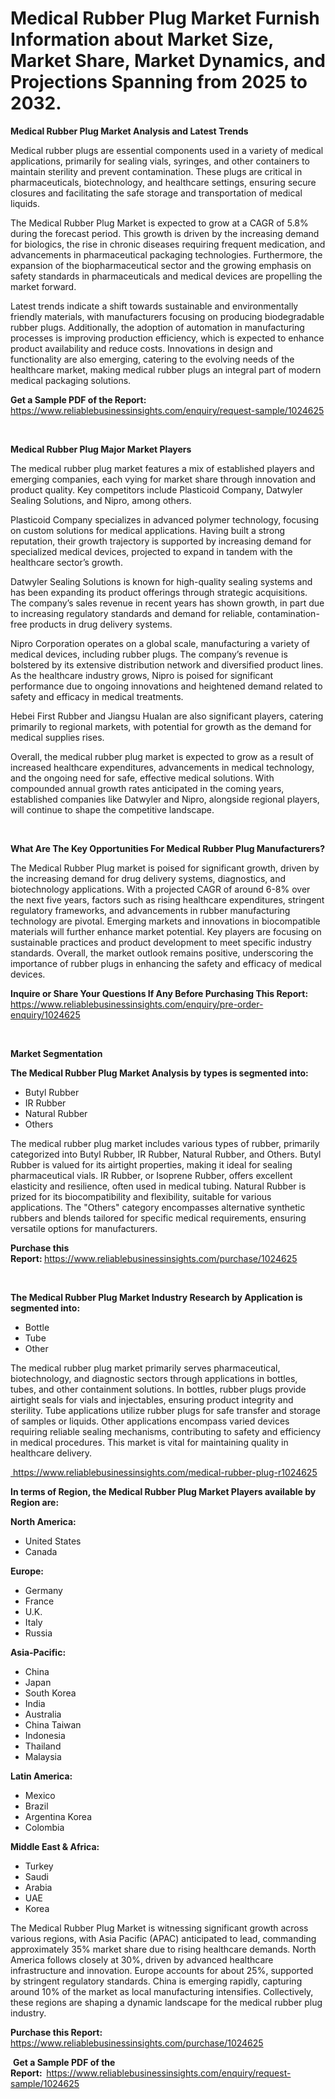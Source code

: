<p><h1>Medical Rubber Plug Market Furnish Information about Market Size, Market Share, Market Dynamics, and Projections Spanning from 2025 to 2032.</h1></p><p><strong>Medical Rubber Plug Market Analysis and Latest Trends</strong></p>
<p><p>Medical rubber plugs are essential components used in a variety of medical applications, primarily for sealing vials, syringes, and other containers to maintain sterility and prevent contamination. These plugs are critical in pharmaceuticals, biotechnology, and healthcare settings, ensuring secure closures and facilitating the safe storage and transportation of medical liquids.</p><p>The Medical Rubber Plug Market is expected to grow at a CAGR of 5.8% during the forecast period. This growth is driven by the increasing demand for biologics, the rise in chronic diseases requiring frequent medication, and advancements in pharmaceutical packaging technologies. Furthermore, the expansion of the biopharmaceutical sector and the growing emphasis on safety standards in pharmaceuticals and medical devices are propelling the market forward.</p><p>Latest trends indicate a shift towards sustainable and environmentally friendly materials, with manufacturers focusing on producing biodegradable rubber plugs. Additionally, the adoption of automation in manufacturing processes is improving production efficiency, which is expected to enhance product availability and reduce costs. Innovations in design and functionality are also emerging, catering to the evolving needs of the healthcare market, making medical rubber plugs an integral part of modern medical packaging solutions.</p></p>
<p><strong>Get a Sample PDF of the Report:&nbsp;</strong> <a href="https://www.reliablebusinessinsights.com/enquiry/request-sample/1024625?utm_campaign=2941&utm_medium=2&utm_source=Github&utm_content=ia&utm_term=18042025&utm_id=medical-rubber-plug">https://www.reliablebusinessinsights.com/enquiry/request-sample/1024625</a></p>
<p>&nbsp;</p>
<p><strong>Medical Rubber Plug Major Market Players</strong></p>
<p><p>The medical rubber plug market features a mix of established players and emerging companies, each vying for market share through innovation and product quality. Key competitors include Plasticoid Company, Datwyler Sealing Solutions, and Nipro, among others.</p><p>Plasticoid Company specializes in advanced polymer technology, focusing on custom solutions for medical applications. Having built a strong reputation, their growth trajectory is supported by increasing demand for specialized medical devices, projected to expand in tandem with the healthcare sector’s growth.</p><p>Datwyler Sealing Solutions is known for high-quality sealing systems and has been expanding its product offerings through strategic acquisitions. The company’s sales revenue in recent years has shown growth, in part due to increasing regulatory standards and demand for reliable, contamination-free products in drug delivery systems.</p><p>Nipro Corporation operates on a global scale, manufacturing a variety of medical devices, including rubber plugs. The company’s revenue is bolstered by its extensive distribution network and diversified product lines. As the healthcare industry grows, Nipro is poised for significant performance due to ongoing innovations and heightened demand related to safety and efficacy in medical treatments.</p><p>Hebei First Rubber and Jiangsu Hualan are also significant players, catering primarily to regional markets, with potential for growth as the demand for medical supplies rises.</p><p>Overall, the medical rubber plug market is expected to grow as a result of increased healthcare expenditures, advancements in medical technology, and the ongoing need for safe, effective medical solutions. With compounded annual growth rates anticipated in the coming years, established companies like Datwyler and Nipro, alongside regional players, will continue to shape the competitive landscape.</p></p>
<p>&nbsp;</p>
<p><strong>What Are The Key Opportunities For Medical Rubber Plug Manufacturers?</strong></p>
<p><p>The Medical Rubber Plug market is poised for significant growth, driven by the increasing demand for drug delivery systems, diagnostics, and biotechnology applications. With a projected CAGR of around 6-8% over the next five years, factors such as rising healthcare expenditures, stringent regulatory frameworks, and advancements in rubber manufacturing technology are pivotal. Emerging markets and innovations in biocompatible materials will further enhance market potential. Key players are focusing on sustainable practices and product development to meet specific industry standards. Overall, the market outlook remains positive, underscoring the importance of rubber plugs in enhancing the safety and efficacy of medical devices.</p></p>
<p><strong>Inquire or Share Your Questions If Any Before Purchasing This Report:</strong> <a href="https://www.reliablebusinessinsights.com/enquiry/pre-order-enquiry/1024625?utm_campaign=2941&utm_medium=2&utm_source=Github&utm_content=ia&utm_term=18042025&utm_id=medical-rubber-plug">https://www.reliablebusinessinsights.com/enquiry/pre-order-enquiry/1024625</a></p>
<p>&nbsp;</p>
<p><strong>Market Segmentation</strong></p>
<p><strong>The Medical Rubber Plug Market Analysis by types is segmented into:</strong></p>
<p><ul><li>Butyl Rubber</li><li>IR Rubber</li><li>Natural Rubber</li><li>Others</li></ul></p>
<p><p>The medical rubber plug market includes various types of rubber, primarily categorized into Butyl Rubber, IR Rubber, Natural Rubber, and Others. Butyl Rubber is valued for its airtight properties, making it ideal for sealing pharmaceutical vials. IR Rubber, or Isoprene Rubber, offers excellent elasticity and resilience, often used in medical tubing. Natural Rubber is prized for its biocompatibility and flexibility, suitable for various applications. The "Others" category encompasses alternative synthetic rubbers and blends tailored for specific medical requirements, ensuring versatile options for manufacturers.</p></p>
<p><strong>Purchase this Report:&nbsp;</strong><a href="https://www.reliablebusinessinsights.com/purchase/1024625?utm_campaign=2941&utm_medium=2&utm_source=Github&utm_content=ia&utm_term=18042025&utm_id=medical-rubber-plug">https://www.reliablebusinessinsights.com/purchase/1024625</a></p>
<p>&nbsp;</p>
<p><strong>The Medical Rubber Plug Market Industry Research by Application is segmented into:</strong></p>
<p><ul><li>Bottle</li><li>Tube</li><li>Other</li></ul></p>
<p><p>The medical rubber plug market primarily serves pharmaceutical, biotechnology, and diagnostic sectors through applications in bottles, tubes, and other containment solutions. In bottles, rubber plugs provide airtight seals for vials and injectables, ensuring product integrity and sterility. Tube applications utilize rubber plugs for safe transfer and storage of samples or liquids. Other applications encompass varied devices requiring reliable sealing mechanisms, contributing to safety and efficiency in medical procedures. This market is vital for maintaining quality in healthcare delivery.</p></p>
<p><a href="https://www.reliablebusinessinsights.com/medical-rubber-plug-r1024625?utm_campaign=2941&utm_medium=2&utm_source=Github&utm_content=ia&utm_term=18042025&utm_id=medical-rubber-plug">&nbsp;https://www.reliablebusinessinsights.com/medical-rubber-plug-r1024625</a></p>
<p><strong>In terms of Region, the Medical Rubber Plug Market Players available by Region are:</strong></p>
<p>
    <p> <strong> North America: </strong>
        <ul>
            <li>United States</li>
            <li>Canada</li>
        </ul>
        </p> 
    <p> <strong> Europe: </strong>
        <ul>
            <li>Germany</li>
            <li>France</li>
            <li>U.K.</li>
            <li>Italy</li>
            <li>Russia</li>
        </ul>
        </p> 
    <p> <strong> Asia-Pacific: </strong>
        <ul>
            <li>China</li>
            <li>Japan</li>
            <li>South Korea</li>
            <li>India</li>
            <li>Australia</li>
            <li>China Taiwan</li>
            <li>Indonesia</li>
            <li>Thailand</li>
            <li>Malaysia</li>
        </ul>
        </p> 
    <p> <strong> Latin America: </strong>
        <ul>
            <li>Mexico</li>
            <li>Brazil</li>
            <li>Argentina Korea</li>
            <li>Colombia</li>
        </ul>
        </p> 
    <p> <strong> Middle East & Africa: </strong>
        <ul>
            <li>Turkey</li>
            <li>Saudi</li>
            <li>Arabia</li>
            <li>UAE</li>
            <li>Korea</li>
        </ul>
    </p>
    </p>
<p><p>The Medical Rubber Plug Market is witnessing significant growth across various regions, with Asia Pacific (APAC) anticipated to lead, commanding approximately 35% market share due to rising healthcare demands. North America follows closely at 30%, driven by advanced healthcare infrastructure and innovation. Europe accounts for about 25%, supported by stringent regulatory standards. China is emerging rapidly, capturing around 10% of the market as local manufacturing intensifies. Collectively, these regions are shaping a dynamic landscape for the medical rubber plug industry.</p></p>
<p><strong>Purchase this Report: </strong><a href="https://www.reliablebusinessinsights.com/purchase/1024625?utm_campaign=2941&utm_medium=2&utm_source=Github&utm_content=ia&utm_term=18042025&utm_id=medical-rubber-plug">https://www.reliablebusinessinsights.com/purchase/1024625</a></p>
<p>&nbsp;<strong>Get a Sample PDF of the Report:&nbsp;&nbsp;</strong><a href="https://www.reliablebusinessinsights.com/enquiry/request-sample/1024625?utm_campaign=2941&utm_medium=2&utm_source=Github&utm_content=ia&utm_term=18042025&utm_id=medical-rubber-plug">https://www.reliablebusinessinsights.com/enquiry/request-sample/1024625</a></p>
<p><strong></strong></p>
<p><p></p><p></p><p></p></p>